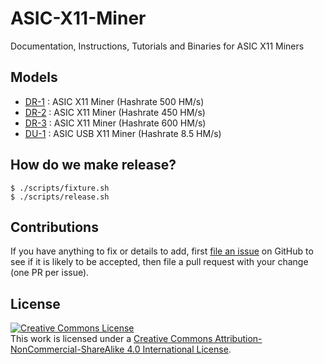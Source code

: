 # ASIC-X11-Miner
Documentation, Instructions, Tutorials and Binaries for ASIC X11 Miners

## Models

- [DR-1](DR-1/README.md) : ASIC X11 Miner (Hashrate 500 HM/s)
- [DR-2](DR-2/README.md) : ASIC X11 Miner (Hashrate 450 HM/s)
- [DR-3](DR-2/README.md) : ASIC X11 Miner (Hashrate 600 HM/s)
- [DU-1](DU-1/README.md) : ASIC USB X11 Miner (Hashrate 8.5 HM/s)

## How do we make release?

```console
$ ./scripts/fixture.sh
$ ./scripts/release.sh
```
## Contributions

If you have anything to fix or details to add, first [file an issue](https://github.com/PinIdea/ASIC-X11-Miner/issues) on GitHub to see if it is likely to be accepted, then file a pull request with your change (one PR per issue).

## License

<a rel="license" href="http://creativecommons.org/licenses/by-nc-sa/4.0/"><img alt="Creative Commons License" style="border-width:0" src="https://i.creativecommons.org/l/by-nc-sa/4.0/88x31.png" /></a><br />This work is licensed under a <a rel="license" href="http://creativecommons.org/licenses/by-nc-sa/4.0/">Creative Commons Attribution-NonCommercial-ShareAlike 4.0 International License</a>.
